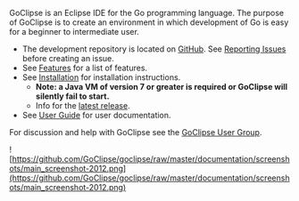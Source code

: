 GoClipse is an Eclipse IDE for the Go programming language. The purpose of GoClipse is to create an environment in which development of Go is easy for a beginner to intermediate user.

  * The development repository is located on [GitHub](https://github.com/GoClipse/goclipse). See [Reporting Issues](https://github.com/GoClipse/goclipse/blob/master/CONTRIBUTING.md#reporting-issues) before creating an issue.
  * See [Features](https://github.com/GoClipse/goclipse/blob/latest/documentation/Features.md#features) for a list of features.
  * See [Installation](https://github.com/GoClipse/goclipse/blob/latest/documentation/Installation.md#installation) for installation instructions.
    * **Note: a Java VM of version 7 or greater is required or GoClipse will silently fail to start.**
    * Info for the [latest release](https://github.com/GoClipse/goclipse/releases/latest).
  * See [User Guide](https://github.com/GoClipse/goclipse/blob/latest/documentation/UserGuide.md#user-guide) for user documentation.

For discussion and help with GoClipse see the [GoClipse User Group](http://groups.google.com/group/goclipse).

![https://github.com/GoClipse/goclipse/raw/master/documentation/screenshots/main_screenshot-2012.png](https://github.com/GoClipse/goclipse/raw/master/documentation/screenshots/main_screenshot-2012.png)